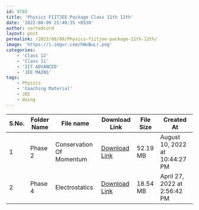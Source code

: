 ```yaml
---
id: 9785
title: 'Physics FIITJEE Package Class 11th 12th'
date: '2022-08-09 21:40:35 +0530'
author: sortedcord
layout: post
permalink: /2022/08/09/Physics-fiitjee-package-11th-12th/
image: 'https://i.imgur.com/hWoBuLr.png'
categories:
    - 'Class 12'
    - 'Class 11'
    - 'IIT ADVANCED'
    - 'JEE MAINS'
tags:
    - Physics
    - 'Coaching Material'
    - JEE
    - doing
---
```


| S.No. | Folder Name | File name                | Download Link                              | File Size | Created At                     |
|-------|-------------|--------------------------|--------------------------------------------|-----------|--------------------------------|
| 1     | Phase 2     | Conservation Of Momentum | [Download Link](https://shorturl.at/bGQUX) | 52.19 MB  | August 10, 2022 at 10:44:27 PM |
| 2     | Phase 4     | Electrostatics           | [Download Link](https://shorturl.at/FMP15) | 18.54 MB  | April 27, 2022 at 2:56:42 PM   |
